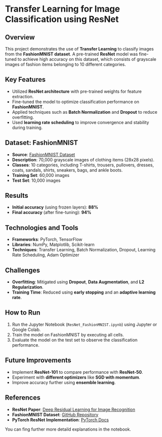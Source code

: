 # Transfer Learning for Image Classification using ResNet

## Overview
This project demonstrates the use of **Transfer Learning** to classify images from the **FashionMNIST dataset**. A pre-trained **ResNet** model was fine-tuned to achieve high accuracy on this dataset, which consists of grayscale images of fashion items belonging to 10 different categories.

## Key Features
- Utilized **ResNet architecture** with pre-trained weights for feature extraction.
- Fine-tuned the model to optimize classification performance on **FashionMNIST**.
- Applied techniques such as **Batch Normalization** and **Dropout** to reduce overfitting.
- Used **learning rate scheduling** to improve convergence and stability during training.

## Dataset: FashionMNIST
- **Source**: [FashionMNIST Dataset](https://github.com/zalandoresearch/fashion-mnist)
- **Description**: 70,000 grayscale images of clothing items (28x28 pixels).
- **Classes**: 10 categories, including T-shirts, trousers, pullovers, dresses, coats, sandals, shirts, sneakers, bags, and ankle boots.
- **Training Set**: 60,000 images
- **Test Set**: 10,000 images

## Results
- **Initial accuracy** (using frozen layers): **88%**
- **Final accuracy** (after fine-tuning): **94%**

## Technologies and Tools
- **Frameworks**: PyTorch, TensorFlow
- **Libraries**: NumPy, Matplotlib, Scikit-learn
- **Techniques**: Transfer Learning, Batch Normalization, Dropout, Learning Rate Scheduling, Adam Optimizer

## Challenges
- **Overfitting**: Mitigated using **Dropout**, **Data Augmentation**, and **L2 Regularization**.
- **Training Time**: Reduced using **early stopping** and an **adaptive learning rate**.

## How to Run
1. Run the Jupyter Notebook (`ResNet_FashionMNIST.ipynb`) using Jupyter or Google Colab.
2. Train the model on FashionMNIST by executing all cells.
3. Evaluate the model on the test set to observe the classification performance.

## Future Improvements
- Implement **ResNet-101** to compare performance with **ResNet-50**.
- Experiment with **different optimizers** like **SGD with momentum**.
- Improve accuracy further using **ensemble learning**.

## References
- **ResNet Paper**: [Deep Residual Learning for Image Recognition](https://arxiv.org/abs/1512.03385)
- **FashionMNIST Dataset**: [GitHub Repository](https://github.com/zalandoresearch/fashion-mnist)
- **PyTorch ResNet Implementation**: [PyTorch Docs](https://pytorch.org/docs/stable/torchvision/models.html)

You can fing further more detaild explanations in the notebook.
